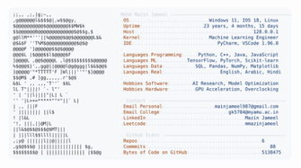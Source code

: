 <picture>
  <source srcset="https://raw.githubusercontent.com/mmazinjameel/mmazinjameel/main/dark_mode.svg?v=1742451267" media="(prefers-color-scheme: dark)">
  <img src="https://raw.githubusercontent.com/mmazinjameel/mmazinjameel/main/light_mode.svg?v=1742451267">
</picture>

